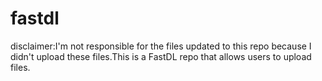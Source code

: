 # fastdl
disclaimer:I'm not responsible for the files updated to this repo because I didn't upload these files.This is a FastDL repo that allows users to upload files.
